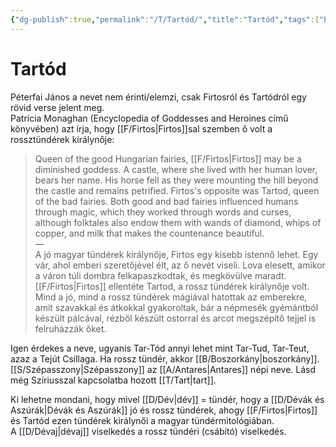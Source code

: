```yaml
---
{"dg-publish":true,"permalink":"/T/Tartód/","title":"Tartód","tags":["Englishtexttranslated"],"created":"2023-10-26T06:27","updated":"2024-02-02T04:01"}
---
```



# Tartód

Péterfai János a nevet nem érinti/elemzi, csak Firtosról és Tartódról egy rövid verse jelent meg.  
Patricia Monaghan (Encyclopedia of Goddesses and Heroines című könyvében) azt írja, hogy [[F/Firtos\|Firtos]]sal szemben ő volt a rossztündérek királynője:  
> Queen of the good Hungarian fairies, [[F/Firtos\|Firtos]] may be a diminished goddess. A castle, where she lived with her human lover, bears her name. His horse fell as they were mounting the hill beyond the castle and remains petrified. Firtos's opposite was Tartod, queen of the bad fairies. Both good and bad fairies influenced humans through magic, which they worked through words and curses, although folktales also endow them with wands of diamond, whips of copper, and milk that makes the countenance beautiful.  
> —  
> A jó magyar tündérek királynője, Firtos egy kisebb istennő lehet. Egy vár, ahol emberi szeretőjével élt, az ő nevét viseli. Lova elesett, amikor a váron túli dombra felkapaszkodtak, és megkövülve maradt. [[F/Firtos\|Firtos]] ellentéte Tartod, a rossz tündérek királynője volt. Mind a jó, mind a rossz tündérek mágiával hatottak az emberekre, amit szavakkal és átkokkal gyakoroltak, bár a népmesék gyémántból készült pálcával, rézből készült ostorral és arcot megszépítő tejjel is felruházzák őket.  

Igen érdekes a neve, ugyanis Tar-Tód annyi lehet mint Tar-Tud, Tar-Teut, azaz a Tejút Csillaga. Ha rossz tündér, akkor [[B/Boszorkány\|boszorkány]]. [[S/Szépasszony\|Szépasszony]] az [[A/Antares\|Antares]] népi neve. Lásd még Szíriusszal kapcsolatba hozott [[T/Tart\|tart]].  

Ki lehetne mondani, hogy mivel [[D/Dév\|dév]] = tündér, hogy a [[D/Dévák és Aszúrák\|Dévák és Aszúrák]] jó és rossz tündérek, ahogy [[F/Firtos\|Firtos]] és Tartód ezen tündérek királynői a magyar tündérmitológiában.  
A [[D/Dévaj\|dévaj]] viselkedés a rossz tündéri (csábító) viselkedés.  